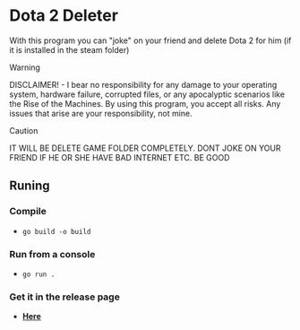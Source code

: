 # Dota 2 Deleter
With this program you can "joke" on your friend and delete Dota 2 for him (if it is installed in the steam folder)

> [!WARNING]
> DISCLAIMER! - I bear no responsibility for any damage to your operating system, hardware failure, corrupted files, or any apocalyptic scenarios like the Rise of the Machines. By using this program, you accept all risks. Any issues that arise are your responsibility, not mine.

> [!CAUTION]
> IT WILL BE DELETE GAME FOLDER COMPLETELY. DONT JOKE ON YOUR FRIEND IF HE OR SHE HAVE BAD INTERNET ETC. BE GOOD


## Runing
### Compile
- <code>go build -o build</code>
### Run from a console
- <code>go run .</code>
### Get it in the release page
- [**Here**](https://github.com/Razenxc/Dota2Deleter/releases)